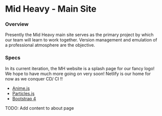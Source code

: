 # Mid Heavy - Main Site

### Overview

Presently the Mid Heavy main site serves as the primary project by which our team will learn to work together. Version management and emulation of a professional atmosphere are the objective.

### Specs

In its current iteration, the MH website is a splash page for our fancy logo! We hope to have much more going on very soon! Netlify is our home for now as we conquer CD/ CI !!

- [Anime.js](https://https://animejs.com/)
- [Particles.js](https://https://vincentgarreau.com/particles.js/)
- [Bootstrap 4](https://getbootstrap.com/docs/4.0/getting-started/introduction/)

TODO: Add content to about page
